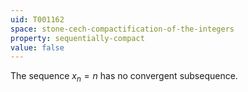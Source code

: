 ```yaml
---
uid: T001162
space: stone-cech-compactification-of-the-integers
property: sequentially-compact
value: false
---
```

The sequence $x_n = n$ has no convergent subsequence.

